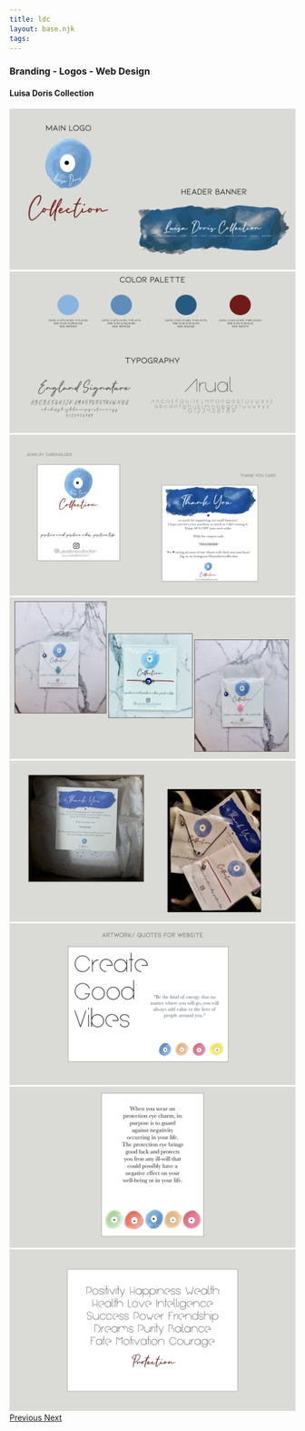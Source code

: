 ```yaml
---
title: ldc
layout: base.njk
tags: 
---
```

### Branding - Logos - Web Design
#### Luisa Doris Collection

<img src="images/portfolio/1.jpeg" alt="DESIGNED by Luisa" >
<img src="images/portfolio/2.jpeg" alt="DESIGNED by Luisa" >
<img src="images/portfolio/3.jpeg" alt="DESIGNED by Luisa" >
<img src="images/portfolio/4.jpeg" alt="DESIGNED by Luisa" >
<img src="images/portfolio/5.jpeg" alt="DESIGNED by Luisa" >
<img src="images/portfolio/8.jpeg" alt="DESIGNED by Luisa" >
<img src="images/portfolio/9.jpeg" alt="DESIGNED by Luisa" >
<img src="images/portfolio/10.jpeg" alt="DESIGNED by Luisa" >
 <br>
<a href="l/asalle/">Previous    </a> 
  <a href="/jar/">Next</a> 